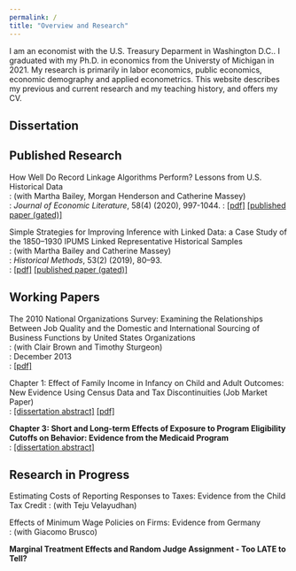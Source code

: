 ```yaml
---
permalink: /
title: "Overview and Research"
---
```

I am an economist with the U.S. Treasury Deparment in Washington D.C.. I graduated with my Ph.D. in economics from the Universty of Michigan in 2021. My research is primarily in labor economics, public economics, economic demography and applied econometrics. This website describes my previous and current research and my teaching history, and offers my CV. 


## Dissertation ##

## Published Research ##
How Well Do Record Linkage Algorithms Perform? Lessons from U.S. Historical Data  
: (with Martha Bailey, Morgan Henderson and Catherine Massey)  
: *Journal of Economic Literature*, 58(4) (2020), 997-1044.
: [[pdf]](https://www.nber.org/papers/w24019)   [[published paper (gated)]](https://www.aeaweb.org/articles?id=10.1257/jel.20191526&&from=f)  

Simple Strategies for Improving Inference with Linked Data: a Case Study of the 1850–1930 IPUMS Linked Representative Historical Samples  
: (with Martha Bailey and Catherine Massey)  
: *Historical Methods*, 53(2) (2019), 80–93.   
: [[pdf]](assets/papers/BCM_SimpleStrategies.pdf)  [[published paper (gated)]](https://www.tandfonline.com/doi/abs/10.1080/01615440.2019.1630343)

## Working Papers ##
The 2010 National Organizations Survey: Examining the Relationships Between Job Quality and the Domestic and International Sourcing of Business Functions by United States Organizations  
: (with Clair Brown and Timothy Sturgeon)  
: December 2013  
: [[pdf]](https://escholarship.org/content/qt1sp77818/qt1sp77818.pdf)

Chapter 1: Effect of Family Income in Infancy on Child and Adult Outcomes: New Evidence Using Census Data and Tax Discontinuities (Job Market Paper)  
: [[dissertation abstract]](assets/papers/Cole_Dissertation_Abstract.pdf) [[pdf]](assets/papers/Cole_JMP.pdf)  



**Chapter 3: Short and Long-term Effects of Exposure to Program Eligibility Cutoffs on Behavior: Evidence from the Medicaid Program**  
: [[dissertation abstract]](assets/papers/Cole_Dissertation_Abstract.pdf) 


## Research in Progress ##
Estimating Costs of Reporting Responses to Taxes: Evidence from the Child Tax Credit 
: (with Teju Velayudhan)

Effects of Minimum Wage Policies on Firms: Evidence from Germany  
: (with Giacomo Brusco)

**Marginal Treatment Effects and Random Judge Assignment - Too LATE to Tell?**
